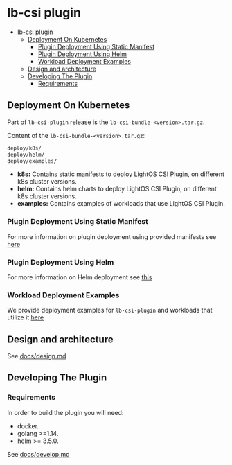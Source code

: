 # lb-csi plugin

- [lb-csi plugin](#lb-csi-plugin)
  - [Deployment On Kubernetes](#deployment-on-kubernetes)
    - [Plugin Deployment Using Static Manifest](#plugin-deployment-using-static-manifest)
    - [Plugin Deployment Using Helm](#plugin-deployment-using-helm)
    - [Workload Deployment Examples](#workload-deployment-examples)
  - [Design and architecture](#design-and-architecture)
  - [Developing The Plugin](#developing-the-plugin)
    - [Requirements](#requirements)

## Deployment On Kubernetes

Part of `lb-csi-plugin` release is the `lb-csi-bundle-<version>.tar.gz`.

Content of the `lb-csi-bundle-<version>.tar.gz`:

```bash
deploy/k8s/
deploy/helm/
deploy/examples/
```

- **k8s:** Contains static manifests to deploy LightOS CSI Plugin, on different k8s cluster versions.
- **helm:** Contains helm charts to deploy LightOS CSI Plugin, on different k8s cluster versions.
- **examples:** Contains examples of workloads that use LightOS CSI Plugin.

### Plugin Deployment Using Static Manifest

For more information on plugin deployment using provided manifests see [here](./docs/deployment.md)

### Plugin Deployment Using Helm

For more information on Helm deployment see [this](deploy/helm/lb-csi/README.md)

### Workload Deployment Examples

We provide deployment examples for `lb-csi-plugin` and workloads that utilize it [here](deploy/README.md)

## Design and architecture

See [docs/design.md](./docs/design.md)

## Developing The Plugin

### Requirements

In order to build the plugin you will need:

- docker.
- golang >=1.14.
- helm >= 3.5.0.

See [docs/develop.md](./docs/develop.md)
